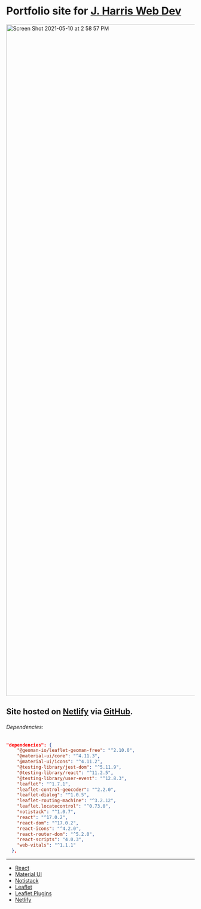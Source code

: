 # Portfolio site for [J. Harris Web Dev](https://jharriswebdev.com/)

<img width="1792" alt="Screen Shot 2021-05-10 at 2 58 57 PM" src="https://user-images.githubusercontent.com/49429928/117710607-4f678480-b1a0-11eb-834d-458efb6fc261.png">

## Site hosted on [Netlify](https://www.netlify.com/) via [GitHub](https://github.com/jharris711/React-Netlify-Portfolio).

###### Dependencies:

```json
"dependencies": {
    "@geoman-io/leaflet-geoman-free": "^2.10.0",
    "@material-ui/core": "^4.11.3",
    "@material-ui/icons": "^4.11.2",
    "@testing-library/jest-dom": "^5.11.9",
    "@testing-library/react": "^11.2.5",
    "@testing-library/user-event": "^12.8.3",
    "leaflet": "^1.7.1",
    "leaflet-control-geocoder": "^2.2.0",
    "leaflet-dialog": "^1.0.5",
    "leaflet-routing-machine": "^3.2.12",
    "leaflet.locatecontrol": "^0.73.0",
    "notistack": "^1.0.7",
    "react": "^17.0.2",
    "react-dom": "^17.0.2",
    "react-icons": "^4.2.0",
    "react-router-dom": "^5.2.0",
    "react-scripts": "4.0.3",
    "web-vitals": "^1.1.1"
  },
```

---

- [React](https://reactjs.org/)
- [Material UI](https://material-ui.com/)
- [Notistack](https://www.iamhosseindhv.com/notistack)
- [Leaflet](https://leafletjs.com/)
- [Leaflet Plugins](https://leafletjs.com/plugins.html)
- [Netlify](https://www.netlify.com/)
